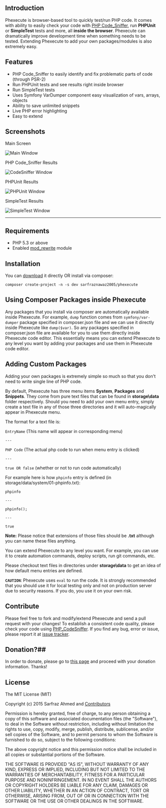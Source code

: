 ## Introduction ##

Phexecute is browser-based tool to quickly test/run PHP code. It comes with ability to easily check your code with [PHP Code_Sniffer][1], run **PHPUnit** or **SimpleTest** tests and more, all **inside the browser**. Phexecute can dramatically improve development time when something needs to be tested. Extending Phexecute to add your own packages/modules is also extremely easy. 

## Features ##

 - PHP Code_Sniffer to easily identify and fix problematic parts of code (through PSR-2)
 - Run PHPUnit tests and see results right inside browser
 - Run SimpleTest tests
 - Uses Symfony VarDumper component easy visualization of vars, arrays, objects
 - Ability to save unlimited snippets
 - Live PHP error highlighting
 - Easy to extend

## Screenshots ##

Main Screen

![Main Window](https://raw.github.com/sarfraznawaz2005/phexecute/master/screenshots/main.png)

PHP Code_Sniffer Results

![CodeSniffer Window](https://raw.github.com/sarfraznawaz2005/phexecute/master/screenshots/codesniffer.png)

PHPUnit Results

![PHPUnit Window](https://raw.github.com/sarfraznawaz2005/phexecute/master/screenshots/phpunit.png)

SimpleTest Results

![SimpleTest Window](https://raw.github.com/sarfraznawaz2005/phexecute/master/screenshots/simpletest.png)

---

## Requirements ##

 - PHP 5.3 or above
 - Enabled [mod_rewrite][2] module

## Installation ##

You can [download][3] it directly OR install via composer:

`composer create-project -n -s dev sarfraznawaz2005/phexecute`

## Using Composer Packages inside Phexecute ##

Any packages that you install via composer are automatically available inside Phexecute. For example, `dump` function comes from `symfony/var-dumper` package specified in composer.json file and we can use it directly inside Phexecute like `dump($var)`. So any packages specified in composer.json file are available for you to use them directly inside Phexecute code editor. This essentially means you can extend Phexecute to any level you want by adding your packages and use them in Phexecute code editor.

## Adding Custom Packages ##

Adding your own packages is extremely simple so much so that you don't need to write single line of PHP code.

By default, Phexecute has three menu items **System**, **Packages** and **Snippets**. They come from pure text files that can be found in **storage\data** folder respectively. Should you need to add your own menu entry, simply create a text file in any of those three directories and it will auto-magically appear in Phexecute menu.

The format for a text file is:

`EntryName` (This name will appear in corresponding menu)

`---`

`PHP Code` (The actual php code to run when menu entry is clicked)

`---`

`true OR false` (whether or not to run code automatically)

For example here is how `phpinfo` entry is defined (in storage/data/system/01-phpinfo.txt):

`phpinfo`

`---`

`phpinfo();`

`---`

`true`

**Note:** Please notice that extensions of those files should be **.txt** although you can name these files anything.

You can extend Phexecute to any level you want. For example, you can use it to create automation commands, deploy scripts, run git commands, etc.

Please checkout text files in directories under **storage\data** to get an idea of how default menu entries are defined.

**`CAUTION`**: Phexecute uses `eval` to run the code. It is strongly recommended that you should use it for local testing only and not on production server due to security reasons. If you do, you use it on your own risk.

## Contribute ##

Please feel free to fork and modify/extend Phexecute and send a pull request with your changes! To establish a consistent code quality, please check your code using [PHP_CodeSniffer][4]. If you find any bug, error or issue, please report it at [issue tracker][5].

## Donation?##

In order to donate, please go to [this page][6] and proceed with your donation information. Thanks!

## License ##

The MIT License (MIT)

Copyright (c) 2015 Sarfraz Ahmed  and [Contributors][7]

Permission is hereby granted, free of charge, to any person obtaining a copy
of this software and associated documentation files (the "Software"), to deal
in the Software without restriction, including without limitation the rights
to use, copy, modify, merge, publish, distribute, sublicense, and/or sell
copies of the Software, and to permit persons to whom the Software is
furnished to do so, subject to the following conditions:

The above copyright notice and this permission notice shall be included in all
copies or substantial portions of the Software.

THE SOFTWARE IS PROVIDED "AS IS", WITHOUT WARRANTY OF ANY KIND, EXPRESS OR
IMPLIED, INCLUDING BUT NOT LIMITED TO THE WARRANTIES OF MERCHANTABILITY,
FITNESS FOR A PARTICULAR PURPOSE AND NONINFRINGEMENT. IN NO EVENT SHALL THE
AUTHORS OR COPYRIGHT HOLDERS BE LIABLE FOR ANY CLAIM, DAMAGES OR OTHER
LIABILITY, WHETHER IN AN ACTION OF CONTRACT, TORT OR OTHERWISE, ARISING FROM,
OUT OF OR IN CONNECTION WITH THE SOFTWARE OR THE USE OR OTHER DEALINGS IN THE
SOFTWARE.


  [1]: https://github.com/squizlabs/PHP_CodeSniffer
  [2]: http://httpd.apache.org/docs/current/mod/mod_rewrite.html
  [3]: https://github.com/sarfraznawaz2005/Phexecute/archive/master.zip
  [4]: https://github.com/squizlabs/PHP_CodeSniffer
  [5]: https://github.com/sarfraznawaz2005/Phexecute/issues
  [6]: https://load.payoneer.com/LoadToPage.aspx?email=sarfraznawaz2005@hotmail.com&amount=20
  [7]: https://github.com/sarfraznawaz2005/Phexecute/graphs/contributors
